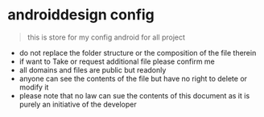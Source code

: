 # androiddesign config
> this is store for my config android for all project

 - do not replace the folder structure or the composition of the file
   therein 
 - if want to Take or request additional file please confirm me
 - all domains and files are public but readonly 
 - anyone can see the contents of the file but have no right to delete or modify it
 - please note that no law can sue the contents of this document as it is purely an initiative of the developer
